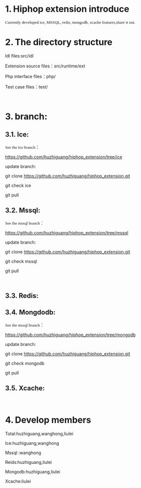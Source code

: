 <div><h1 style="margin-left:21.25pt;text-indent:-21.25pt"><span>1.<span style="font-weight:normal;font-size:7pt;font-family:'Times New Roman'">&nbsp;&nbsp;</span></span><span>Hiphop extension introduce</span></h1><p><span style="font-size:10.0pt;font-family:&quot">Currently de</span><span style="font-size:10.0pt;font-family:&quot">veloped ice, MSSQL, redis, mongodb, xcache features,share it out.</span></p>
<h1 style="margin-left:21.25pt;text-indent:-21.25pt"><span>2.<span style="font-weight:normal;font-size:7pt;font-family:'Times New Roman'">&nbsp;&nbsp;</span></span><span>The directory structure</span></h1><p><span>Idl files:src/idl</span></p>
<p><span>Extension source files</span><span style="font-family:宋体">：</span><span>src/runtime/ext</span></p>
<p><span>Php interface files</span><span style="font-family:宋体">：</span><span>php/</span></p>
<p><span>Test case files</span><span style="font-family:宋体">：</span><span>test/</span></p>
<p><span>&nbsp;</span></p>
<h1 style="margin-left:21.25pt;text-indent:-21.25pt"><span>3.<span style="font-weight:normal;font-size:7pt;font-family:'Times New Roman'">&nbsp;&nbsp;</span></span><span>branch:</span></h1><h2 style="margin-left:1.0cm;text-indent:-1.0cm"><span>3.1.<span style="font-weight:normal;font-size:7pt;font-family:'Times New Roman'">&nbsp; </span></span><span>Ice:</span></h2><p><span style="font-size:10.0pt;font-family:&quot">See the Ice </span><span style="font-size:10.0pt;font-family:&quot">branch</span><span style="font-family:宋体">：</span></p>
<p><span><a href="https://github.com/huzhiguang/hiphop_extension/tree/ice">https://github.com/huzhiguang/hiphop_extension/tree/ice</a></span></p>
<p><span>update branch:</span></p>
<p><span>git clone <a href="https://github.com/huzhiguang/hiphop_extension.git">https://github.com/huzhiguang/hiphop_extension.git</a></span></p>
<p><span>git check ice</span></p>
<p><span>git pull</span></p>
<h2 style="margin-left:1.0cm;text-indent:-1.0cm"><span>3.2.<span style="font-weight:normal;font-size:7pt;font-family:'Times New Roman'">&nbsp; </span></span><span>Mssql:</span></h2><p><span style="font-size:10.0pt;font-family:&quot">See the mssql </span><span style="font-size:10.0pt;font-family:&quot">branch</span><span style="font-family:宋体">：</span></p>
<p><span><a href="https://github.com/huzhiguang/hiphop_extension/tree/mssql">https://github.com/huzhiguang/hiphop_extension/tree/mssql</a></span></p>
<p><span>update branch:</span></p>
<p><span>git clone <a href="https://github.com/huzhiguang/hiphop_extension.git">https://github.com/huzhiguang/hiphop_extension.git</a></span></p>
<p><span>git check mssql</span></p>
<p><span>git pull</span></p>
<p><span>&nbsp;</span></p>
<h2 style="margin-left:1.0cm;text-indent:-1.0cm"><span>3.3.<span style="font-weight:normal;font-size:7pt;font-family:'Times New Roman'">&nbsp; </span></span><span>Redis:</span></h2><h2 style="margin-left:1.0cm;text-indent:-1.0cm"><span>3.4.<span style="font-weight:normal;font-size:7pt;font-family:'Times New Roman'">&nbsp; </span></span><span>Mongdodb:</span></h2><p><span style="font-size:10.0pt;font-family:&quot">See the mssql </span><span style="font-size:10.0pt;font-family:&quot">branch</span><span style="font-family:宋体">：</span></p>
<p><span><a href="https://github.com/huzhiguang/hiphop_extension/tree/mongodb">https://github.com/huzhiguang/hiphop_extension/tree/mongodb</a></span></p>
<p><span>update branch:</span></p>
<p><span>git clone <a href="https://github.com/huzhiguang/hiphop_extension.git">https://github.com/huzhiguang/hiphop_extension.git</a></span></p>
<p><span>git check mongodb</span></p>
<p><span>git pull</span></p>
<h2 style="margin-left:1.0cm;text-indent:-1.0cm"><span>3.5.<span style="font-weight:normal;font-size:7pt;font-family:'Times New Roman'">&nbsp; </span></span><span>Xcache:</span></h2><p><span>&nbsp;</span></p>
<h1 style="margin-left:21.25pt;text-indent:-21.25pt"><span>4.<span style="font-weight:normal;font-size:7pt;font-family:'Times New Roman'">&nbsp;&nbsp;</span></span><span>Develop members</span></h1><p><span>Total:huzhiguang,wanghong,liulei</span></p>
<p><span>Ice:huzhiguang,wanghong</span></p>
<p><span>Mssql :wanghong</span></p>
<p><span>Reids:huzhiguang,liulei</span></p>
<p><span>Mongodb:huzhiguang,liulei</span></p>
<p><span>Xcache:liulei</span></p>
</div>
